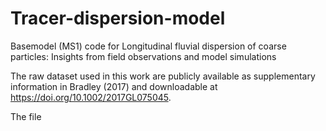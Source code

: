 # Tracer-dispersion-model
Basemodel (MS1) code for Longitudinal fluvial dispersion of coarse particles: Insights from field observations and model simulations

The raw dataset used in this work are publicly available as supplementary information in Bradley (2017) and downloadable at https://doi.org/10.1002/2017GL075045.

The file
